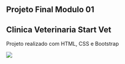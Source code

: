 ## Projeto Final Modulo 01 ##
<h2>Clinica Veterinaria Start Vet</h2>
<p>Projeto realizado com HTML, CSS e Bootstrap</p>
<img src="https://media.tenor.com/zn8iyusePtgAAAAM/joy.gif" />
